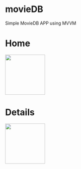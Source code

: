 # movieDB

Simple MovieDB APP using MVVM 

# Home
<img src="https://user-images.githubusercontent.com/22425164/195037058-b0d802e1-78e1-4ec0-99a3-aa53f7da63d2.png" width="128"/>

# Details 

<img src="https://user-images.githubusercontent.com/22425164/195037865-ae9e22f6-5b51-4fde-8e33-99cba3efc023.png" width="128"/>

